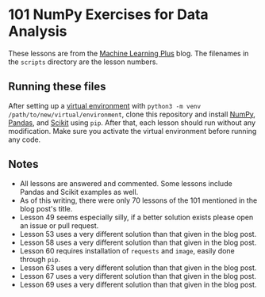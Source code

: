 # 101 NumPy Exercises for Data Analysis

These lessons are from the [Machine Learning Plus](https://www.machinelearningplus.com/101-numpy-exercises-python/) blog. The filenames in the `scripts` directory are the lesson numbers.

## Running these files

After setting up a [virtual environment](https://docs.python.org/3/library/venv.html) with `python3 -m venv /path/to/new/virtual/environment`, clone this repository and install [NumPy](http://www.numpy.org), [Pandas](https://pandas.pydata.org), and [Scikit](http://scikit-learn.org/stable/index.html) using `pip`. After that, each lesson should run without any modification. Make sure you activate the virtual environment before running any code.

## Notes

- All lessons are answered and commented. Some lessons include Pandas and Scikit examples as well.
- As of this writing, there were only 70 lessons of the 101 mentioned in the blog post's title.
- Lesson 49 seems especially silly, if a better solution exists please open an issue or pull request.
- Lesson 53 uses a very different solution than that given in the blog post.
- Lesson 58 uses a very different solution than that given in the blog post.
- Lesson 60 requires installation of `requests` and `image`, easily done through `pip`.
- Lesson 63 uses a very different solution than that given in the blog post.
- Lesson 67 uses a very different solution than that given in the blog post.
- Lesson 69 uses a very different solution than that given in the blog post.
